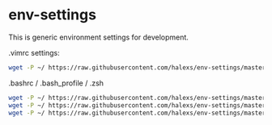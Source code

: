 # env-settings
This is generic environment settings for development.

.vimrc settings:
```bash
wget -P ~/ https://raw.githubusercontent.com/halexs/env-settings/master/.vimrc
```

.bashrc / .bash_profile / .zsh
```bash
wget -P ~/ https://raw.githubusercontent.com/halexs/env-settings/master/.bashrc
wget -P ~/ https://raw.githubusercontent.com/halexs/env-settings/master/.bash_profile
wget -P ~/ https://raw.githubusercontent.com/halexs/env-settings/master/.zshrc
```
